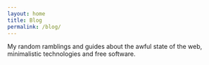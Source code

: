 ```yaml
---
layout: home
title: Blog
permalink: /blog/
---
```


My random ramblings and guides about the awful
state of the web, minimalistic technologies and free software.
